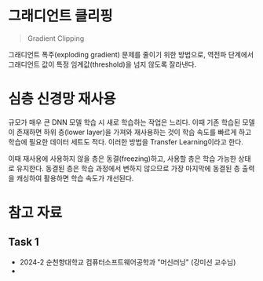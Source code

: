 # 그래디언트 클리핑

> Gradient Clipping

그래디언트 폭주(exploding gradient) 문제를 줄이기 위한 방법으로, 역전파 단계에서 그래디언트 값이 특정 임계값(threshold)을 넘지 않도록 잘라낸다.

# 심층 신경망 재사용

규모가 매우 큰 DNN 모델 학습 시 새로 학습하는 작업은 느리다. 이때 기존 학습된 모델이 존재하면 하위 층(lower layer)을 가져와 재사용하는 것이 학습 속도를 빠르게 하고 학습에 필요한 데이터 세트도 적다. 이러한 방법을 Transfer Learning이라고 한다.

이때 재사용에 사용하지 않을 층은 동결(freezing)하고, 사용할 층은 학습 가능한 상태로 유지한다. 동결된 층은 학습 과정에서 변하지 않으므로 가장 마지막에 동결된 층 출력을 캐싱하여 활용하면 학습 속도가 개선된다.

# 참고 자료

## Task 1

- 2024-2 순천향대학교 컴퓨터소프트웨어공학과 "머신러닝" (강미선 교수님)
- 